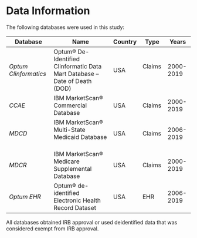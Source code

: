 # Data Information #

The following databases were used in this study:

| Database       | Name | Country  | Type | Years
|--------|----------|-----|-----|-----|
| *Optum Clinformatics* | Optum® De-Identified Clinformatic Data Mart Database – Date of Death (DOD) &nbsp; &nbsp;  | USA &nbsp; &nbsp; | Claims &nbsp; &nbsp; | 2000-2019 |
| *CCAE* &nbsp; &nbsp; | IBM MarketScan® Commercial Database &nbsp; &nbsp; | USA &nbsp; &nbsp; | Claims | 2000-2019 |
| *MDCD* &nbsp; &nbsp; | IBM MarketScan® Multi-State Medicaid Database &nbsp; &nbsp;  | USA &nbsp; &nbsp; | Claims | 2006-2019|
| *MDCR* &nbsp; &nbsp; | IBM MarketScan® Medicare Supplemental Database &nbsp; &nbsp;  | USA &nbsp; &nbsp; | Claims | 2000-2019 |
| *Optum EHR* &nbsp; &nbsp; | Optum® de-identified Electronic Health Record Dataset &nbsp; &nbsp;  | USA | EHR &nbsp; &nbsp; | 2006-2019 |


All databases obtained IRB approval or used deidentified data that was considered exempt from IRB approval.

